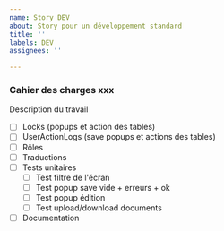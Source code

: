 ```yaml
---
name: Story DEV
about: Story pour un développement standard
title: ''
labels: DEV
assignees: ''

---
```


### Cahier des charges xxx

Description du travail

- [ ] Locks (popups et action des tables)
- [ ] UserActionLogs (save popups et actions des tables)
- [ ] Rôles
- [ ] Traductions
- [ ] Tests unitaires
   - [ ] Test filtre de l'écran
   - [ ] Test popup save vide + erreurs + ok
   - [ ] Test popup édition
   - [ ] Test upload/download documents
- [ ] Documentation
